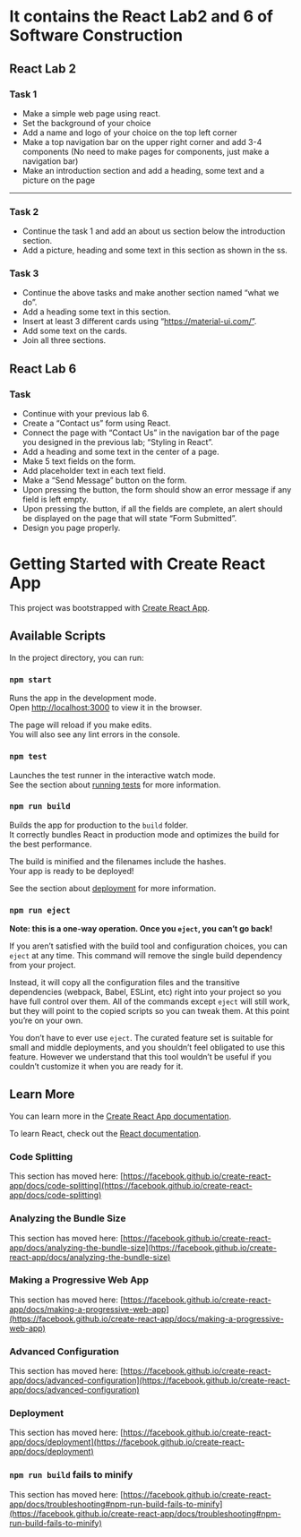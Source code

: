 # It contains the React Lab2 and 6 of Software Construction
## React Lab 2
### Task 1
- Make a simple web page using react.
- Set the background of your choice
- Add a name and logo of your choice on the top left corner
- Make a top navigation bar on the upper right corner and add 3-4 components (No need to make pages for components, just make a navigation bar)
- Make an introduction section and add a heading, some text and a picture on the page

-----------

### Task 2
-  Continue the task 1 and add an about us section below the introduction section.
-  Add a picture, heading and some text in this section as shown in the ss.

### Task 3

- Continue the above tasks and make another section named “what we do”.
- Add a heading some text in this section.
- Insert at least 3 different cards using “https://material-ui.com/”.
- Add some text on the cards.
- Join all three sections.

## React Lab 6
### Task

- Continue with your previous lab 6.
- Create a “Contact us” form using React.
- Connect the page with “Contact Us” in the navigation bar of the page you designed in the previous lab; “Styling in React”.
- Add a heading and some text in the center of a page.
- Make 5 text fields on the form.
- Add placeholder text in each text field.
- Make a “Send Message” button on the form.
- Upon pressing the button, the form should show an error message if any field is left empty.
- Upon pressing the button, if all the fields are complete, an alert should be displayed on the page that will state “Form Submitted”.
- Design you page properly.




# Getting Started with Create React App

This project was bootstrapped with [Create React App](https://github.com/facebook/create-react-app).

## Available Scripts

In the project directory, you can run:

### `npm start`

Runs the app in the development mode.\
Open [http://localhost:3000](http://localhost:3000) to view it in the browser.

The page will reload if you make edits.\
You will also see any lint errors in the console.

### `npm test`

Launches the test runner in the interactive watch mode.\
See the section about [running tests](https://facebook.github.io/create-react-app/docs/running-tests) for more information.

### `npm run build`

Builds the app for production to the `build` folder.\
It correctly bundles React in production mode and optimizes the build for the best performance.

The build is minified and the filenames include the hashes.\
Your app is ready to be deployed!

See the section about [deployment](https://facebook.github.io/create-react-app/docs/deployment) for more information.

### `npm run eject`

**Note: this is a one-way operation. Once you `eject`, you can’t go back!**

If you aren’t satisfied with the build tool and configuration choices, you can `eject` at any time. This command will remove the single build dependency from your project.

Instead, it will copy all the configuration files and the transitive dependencies (webpack, Babel, ESLint, etc) right into your project so you have full control over them. All of the commands except `eject` will still work, but they will point to the copied scripts so you can tweak them. At this point you’re on your own.

You don’t have to ever use `eject`. The curated feature set is suitable for small and middle deployments, and you shouldn’t feel obligated to use this feature. However we understand that this tool wouldn’t be useful if you couldn’t customize it when you are ready for it.

## Learn More

You can learn more in the [Create React App documentation](https://facebook.github.io/create-react-app/docs/getting-started).

To learn React, check out the [React documentation](https://reactjs.org/).

### Code Splitting

This section has moved here: [https://facebook.github.io/create-react-app/docs/code-splitting](https://facebook.github.io/create-react-app/docs/code-splitting)

### Analyzing the Bundle Size

This section has moved here: [https://facebook.github.io/create-react-app/docs/analyzing-the-bundle-size](https://facebook.github.io/create-react-app/docs/analyzing-the-bundle-size)

### Making a Progressive Web App

This section has moved here: [https://facebook.github.io/create-react-app/docs/making-a-progressive-web-app](https://facebook.github.io/create-react-app/docs/making-a-progressive-web-app)

### Advanced Configuration

This section has moved here: [https://facebook.github.io/create-react-app/docs/advanced-configuration](https://facebook.github.io/create-react-app/docs/advanced-configuration)

### Deployment

This section has moved here: [https://facebook.github.io/create-react-app/docs/deployment](https://facebook.github.io/create-react-app/docs/deployment)

### `npm run build` fails to minify

This section has moved here: [https://facebook.github.io/create-react-app/docs/troubleshooting#npm-run-build-fails-to-minify](https://facebook.github.io/create-react-app/docs/troubleshooting#npm-run-build-fails-to-minify)
